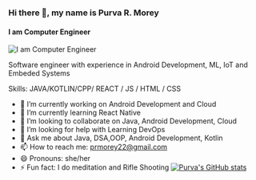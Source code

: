 ### Hi there 👋, my name is Purva R. Morey
#### I am Computer Engineer
![I am Computer Engineer](https://pbs.twimg.com/profile_banners/1609121383707181059/1696145308/1080x360)

Software engineer with experience in Android Development, ML,  IoT and Embeded Systems

Skills: JAVA/KOTLIN/CPP/ REACT / JS / HTML / CSS

- 🔭 I’m currently working on Android Development and Cloud
- 🌱 I’m currently learning React Native
- 👯 I’m looking to collaborate on Java, Android Development, Cloud
- 🤔 I’m looking for help with Learning DevOps
- 💬 Ask me about Java, DSA,OOP, Android Development, Kotlin
- 📫 How to reach me: prmorey22@gmail.com
- 😄 Pronouns: she/her
- ⚡ Fun fact: I do meditation and Rifle Shooting
[![Purva's GitHub stats](https://github-readme-stats.vercel.app/api?username=PMorey22)](https://github.com/anuraghazra/github-readme-stats)
